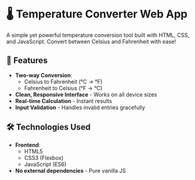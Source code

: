 # 🌡️ Temperature Converter Web App

A simple yet powerful temperature conversion tool built with HTML, CSS, and JavaScript. Convert between Celsius and Fahrenheit with ease!


## 🚀 Features

- **Two-way Conversion**:
  - Celsius to Fahrenheit (°C → °F)
  - Fahrenheit to Celsius (°F → °C)
- **Clean, Responsive Interface** - Works on all device sizes
- **Real-time Calculation** - Instant results
- **Input Validation** - Handles invalid entries gracefully

## 🛠️ Technologies Used

- **Frontend**:
  - HTML5
  - CSS3 (Flexbox)
  - JavaScript (ES6)
- **No external dependencies** - Pure vanilla JS
